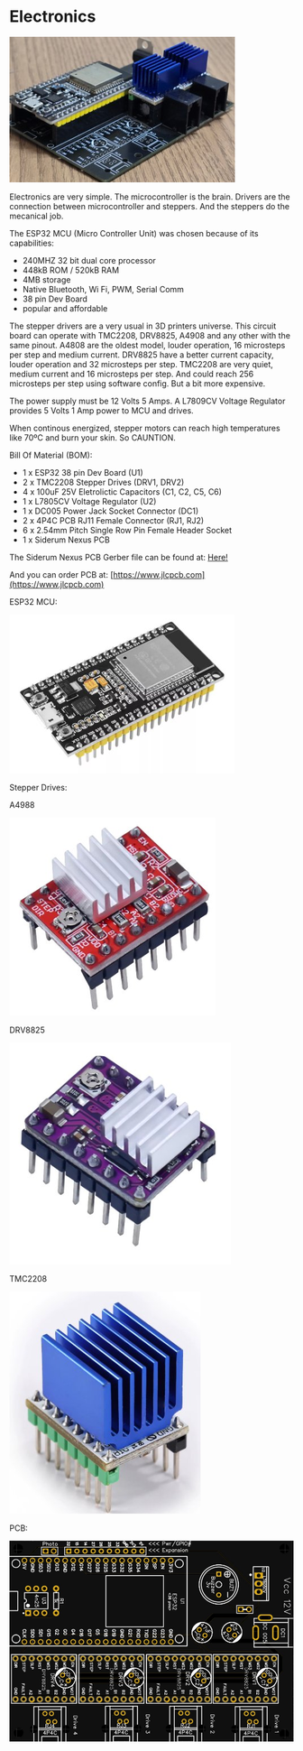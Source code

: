 # Electronics

![](https://github.com/amjorge1972/Siderum-Nexus/blob/main/electronics/img/All.jpg)

Electronics are very simple. The microcontroller is the brain. Drivers are the connection between microcontroller and steppers. And the steppers do the mecanical job. 

The ESP32 MCU (Micro Controller Unit) was chosen because of its capabilities:
- 240MHZ 32 bit dual core processor
- 448kB ROM / 520kB RAM
- 4MB storage
- Native Bluetooth, Wi Fi, PWM, Serial Comm
- 38 pin Dev Board
- popular and affordable

The stepper drivers are a very usual in 3D printers universe. This circuit board can operate with TMC2208, DRV8825, A4908 and any other with the same pinout.
A4808 are the oldest model, louder operation, 16 microsteps per step and medium current.
DRV8825 have a better current capacity, louder operation and 32 microsteps per step.
TMC2208 are very quiet, medium current and 16 microsteps per step. And could reach 256 microsteps per step using software config. But a bit more expensive.

The power supply must be 12 Volts 5 Amps. A L7809CV Voltage Regulator provides 5 Volts 1 Amp power to MCU and drives.

When continous energized, stepper motors can reach high temperatures like 70ºC and burn your skin. So CAUNTION.

Bill Of Material (BOM):
- 1 x ESP32 38 pin Dev Board (U1)
- 2 x TMC2208 Stepper Drives (DRV1, DRV2)
- 4 x 100uF 25V Eletrolictic Capacitors (C1, C2, C5, C6)
- 1 x L7805CV Voltage Regulator (U2)
- 1 x DC005 Power Jack Socket Connector (DC1)
- 2 x 4P4C PCB RJ11 Female Connector (RJ1, RJ2)
- 6 x 2.54mm Pitch Single Row Pin Female Header Socket
- 1 x Siderum Nexus PCB

The Siderum Nexus PCB Gerber file can be found at:
[Here!](https://github.com/amjorge1972/Siderum-Nexus/edit/main/electronics/Siderum-Nexus_PCB_Gerber.zip)

And you can order PCB at: [https://www.jlcpcb.com](https://www.jlcpcb.com)






ESP32 MCU:

![](https://github.com/amjorge1972/Siderum-Nexus/blob/main/electronics/img/ESP32.jpg)

Stepper Drives:

A4988

![](https://github.com/amjorge1972/Siderum-Nexus/blob/main/electronics/img/A4988.jpg)

DRV8825

![](https://github.com/amjorge1972/Siderum-Nexus/blob/main/electronics/img/DRV8825.jpg)

TMC2208

![](https://github.com/amjorge1972/Siderum-Nexus/blob/main/electronics/img/TMC2208.jpg)

PCB:

![](https://github.com/amjorge1972/Siderum-Nexus/blob/main/electronics/img/PCB2.jpg)






 
